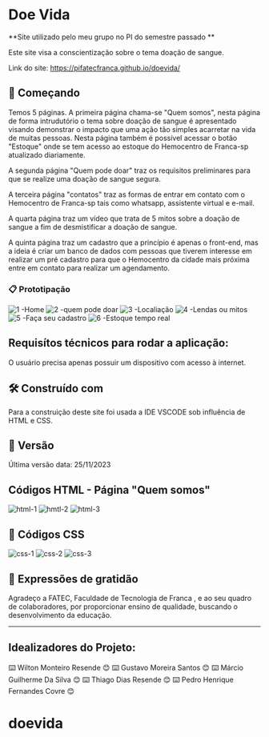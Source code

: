 # Doe Vida
**Site utilizado pelo meu grupo no PI do semestre passado **

Este site visa a conscientização sobre o tema doação de sangue.


Link do site: https://pifatecfranca.github.io/doevida/
## 🚀 Começando

Temos 5 páginas.
A primeira página chama-se "Quem somos", nesta página de forma intrudutório o tema sobre doação de sangue é 
apresentado visando demonstrar o impacto que uma ação tão simples acarretar na vida de muitas pessoas. Nesta página também 
é possível acessar o botão "Estoque" onde se tem acesso ao estoque do Hemocentro de Franca-sp atualizado diariamente.

A segunda página "Quem pode doar" traz os requisitos preliminares para que se realize uma doação de sangue segura.

A terceira página "contatos" traz as formas de entrar em contato com o Hemocentro de Franca-sp tais como whatsapp, assistente virtual e e-mail.

A quarta página traz um vídeo que trata de 5 mitos sobre a doação de sangue a fim de desmistificar a doação de sangue.

A quinta página traz um cadastro que a princípio é apenas o front-end, mas a ideia é criar um banco de dados com pessoas que tiverem interesse em 
realizar um pré cadastro para que o Hemocentro da cidade mais próxima entre em contato para realizar um agendamento.


### 📋 Prototipação 

![1 -Home](https://github.com/pifatecfranca/doevida/assets/151988227/4bb593f0-210b-4641-87de-829798accd26)
![2 -quem pode doar](https://github.com/pifatecfranca/doevida/assets/151988227/8ed7592d-0351-4440-9a85-945cb2438685)
![3 -Localiação](https://github.com/pifatecfranca/doevida/assets/151988227/9ce6298e-56df-4ea4-9c3f-84c9847de364)
![4 -Lendas ou mitos](https://github.com/pifatecfranca/doevida/assets/151988227/1d178bcb-b313-47b0-8e72-fa8b1e72533f)
![5 -Faça seu cadastro](https://github.com/pifatecfranca/doevida/assets/151988227/66bea81e-948c-4913-8bda-1b9b1557e309)
![6 -Estoque tempo real](https://github.com/pifatecfranca/doevida/assets/151988227/c409ec0e-3583-4f20-bad0-a9c8c5d8f6a0)


## Requisítos técnicos para rodar a aplicação:

O usuário precisa apenas possuir um dispositivo com acesso à internet.


## 🛠️ Construído com

Para a construição deste site foi usada a IDE VSCODE sob influência de HTML e CSS.

## 📌 Versão

Última versão data: 25/11/2023


##                 Códigos HTML - Página "Quem somos"

![html-1](https://github.com/pifatecfranca/doevida/assets/151988227/edd49de5-c697-4bda-9142-006940ed0daf)
![hmtl-2](https://github.com/pifatecfranca/doevida/assets/151988227/542ef2da-ec05-4568-b59c-66af60997e59)
![html-3](https://github.com/pifatecfranca/doevida/assets/151988227/ac264b06-c54e-4ebb-8257-49a51247560b)


## 📄 Códigos CSS 

![css-1](https://github.com/pifatecfranca/doevida/assets/151988227/a67696b0-d7b7-444a-8bf7-3d56a9748eca)
![css-2](https://github.com/pifatecfranca/doevida/assets/151988227/579d64ce-3533-4fdd-9903-e341c6f6f6bd)
![css-3](https://github.com/pifatecfranca/doevida/assets/151988227/127de636-365b-4484-b317-0e108c748106)


## 🎁 Expressões de gratidão

Agradeço a FATEC, Faculdade de Tecnologia de Franca , e ao seu quadro de  colaboradores, 
por proporcionar ensino de qualidade, buscando o desenvolvimento da educação. 


---
## Idealizadores do Projeto:

⌨️ Wilton Monteiro Resende 😊
⌨️ Gustavo Moreira Santos 😊
⌨️ Márcio Guilherme Da Silva 😊
⌨️ Thiago Dias Resende 😊
⌨️ Pedro Henrique Fernandes Covre 😊

# doevida

